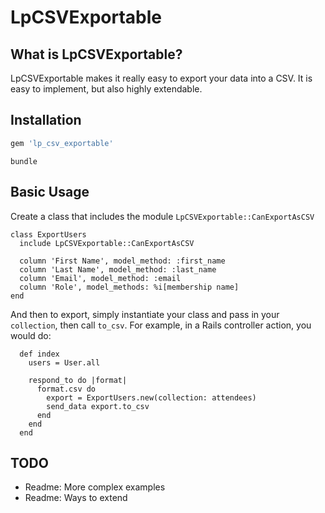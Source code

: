 LpCSVExportable
===

What is LpCSVExportable?
---

LpCSVExportable makes it really easy to export your data into a CSV. It is easy to implement, but also highly extendable.

Installation
---

```ruby
gem 'lp_csv_exportable'
```

```
bundle
```

Basic Usage
---

Create a class that includes the module `LpCSVExportable::CanExportAsCSV`

```
class ExportUsers
  include LpCSVExportable::CanExportAsCSV

  column 'First Name', model_method: :first_name
  column 'Last Name', model_method: :last_name
  column 'Email', model_method: :email
  column 'Role', model_methods: %i[membership name]
end
```

And then to export, simply instantiate your class and pass in your `collection`, then call `to_csv`. For example, in a Rails controller action, you would do:

```
  def index
    users = User.all

    respond_to do |format|
      format.csv do
        export = ExportUsers.new(collection: attendees)
        send_data export.to_csv
      end
    end
  end
```

TODO
---

- Readme: More complex examples
- Readme: Ways to extend